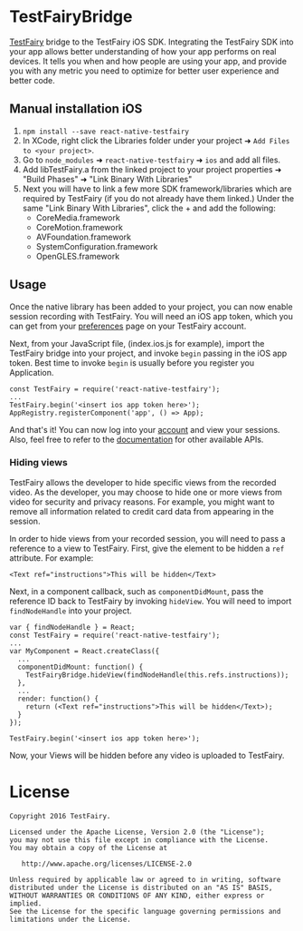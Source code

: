 TestFairyBridge
===============
[TestFairy](https://www.testfairy.com) bridge to the TestFairy iOS SDK. Integrating the TestFairy SDK into your app allows better understanding of how your app performs on real devices. It tells you when and how people are using your app, and provide you with any metric you need to optimize for better user experience and better code.

## Manual installation iOS

1. `npm install --save react-native-testfairy`
2. In XCode, right click the Libraries folder under your project ➜ `Add Files to <your project>`.
3. Go to `node_modules` ➜ `react-native-testfairy` ➜ `ios` and add all files.
4. Add libTestFairy.a from the linked project to your project properties ➜ "Build Phases" ➜ "Link Binary With Libraries"
5. Next you will have to link a few more SDK framework/libraries which are required by TestFairy (if you do not already have them linked.) Under the same "Link Binary With Libraries", click the + and add the following:  
   * CoreMedia.framework  
   * CoreMotion.framework  
   * AVFoundation.framework  
   * SystemConfiguration.framework  
   * OpenGLES.framework  

## Usage
Once the native library has been added to your project, you can now enable session recording with TestFairy. You will need an iOS app token, which you can get from your [preferences](http://app.testfairy.com/settings/) page on your TestFairy account.

Next, from your JavaScript file, (index.ios.js for example), import the TestFairy bridge into your project, and invoke `begin` passing in the iOS app token. Best time to invoke `begin` is usually before you register you Application.

```
const TestFairy = require('react-native-testfairy');
...
TestFairy.begin('<insert ios app token here>');
AppRegistry.registerComponent('app', () => App);
```

And that's it! You can now log into your [account](http://app.testfairy.com) and view your sessions. Also, feel free to refer to the [documentation](https://github.com/testfairy/react-native-testfairy/blob/master/index.js) for other available APIs.

### Hiding views
TestFairy allows the developer to hide specific views from the recorded video. As the developer, you may choose to hide one or more views from video for security and privacy reasons. For example, you might want to remove all information related to credit card data from appearing in the session.

In order to hide views from your recorded session, you will need to pass a reference to a view to TestFairy. First, give the element to be hidden a `ref` attribute. For example:

```
<Text ref="instructions">This will be hidden</Text>
```

Next, in a component callback, such as `componentDidMount`, pass the reference ID back to TestFairy by invoking `hideView`. You will need to import `findNodeHandle` into your project.

```
var { findNodeHandle } = React;
const TestFairy = require('react-native-testfairy');
...
var MyComponent = React.createClass({
  ...
  componentDidMount: function() {
    TestFairyBridge.hideView(findNodeHandle(this.refs.instructions));
  },
  ...
  render: function() {
    return (<Text ref="instructions">This will be hidden</Text>);
  }
});

TestFairy.begin('<insert ios app token here>');
```

Now, your Views will be hidden before any video is uploaded to TestFairy.

License
=======

    Copyright 2016 TestFairy.

    Licensed under the Apache License, Version 2.0 (the "License");
    you may not use this file except in compliance with the License.
    You may obtain a copy of the License at

       http://www.apache.org/licenses/LICENSE-2.0

    Unless required by applicable law or agreed to in writing, software
    distributed under the License is distributed on an "AS IS" BASIS,
    WITHOUT WARRANTIES OR CONDITIONS OF ANY KIND, either express or implied.
    See the License for the specific language governing permissions and
    limitations under the License.
